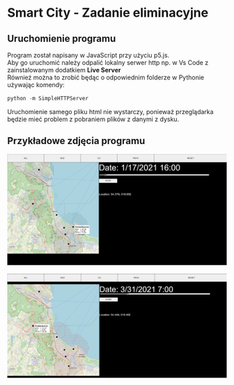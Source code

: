 
# Smart City - Zadanie eliminacyjne





## Uruchomienie programu

Program został napisany w JavaScript przy użyciu p5.js. <br />
Aby go uruchomić należy odpalić lokalny serwer http np. w Vs Code z zainstalowanym dodatkiem **Live Server**<br />
Również można to zrobić będąc o odpowiednim folderze w Pythonie używając komendy:


```python
python -m SimpleHTTPServer
```
Uruchomienie samego pliku html nie wystarczy, ponieważ przeglądarka będzie mieć problem z pobraniem plików z danymi z dysku.
## Przykładowe zdjęcia programu
![Zdjęcie1](images/img1.png)
<br />
<br />
![Zdjęcie2](images/img2.png)
